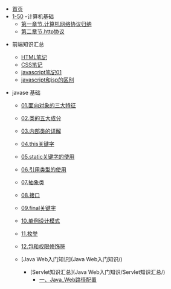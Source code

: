 * [首页](/)
* [1-50](/1-50/)
-计算机基础
  - [第一章节.计算机网络协议归纳](computer_basic/计算机网络知识总结一计算机网络和协议(一).md)
  - [第二章节.http协议](computer_basic/Http协议.md)
- 前端知识汇总
  - [HTML笔记](Java_web/html-css/HTML笔记.md)
  - [CSS笔记](Java_web/html-css/CSS笔记.md)
  - [javascript笔记01](Java_web/Javascript/Javascript.md)
  - [javascript和jsp的区别](Java_web/Javascript/Js和jsp的区别.md)

- javase 基础
  - [01.面向对象的三大特征](java_basic/01.面向对象的三大特征.md)
  - [02.类的五大成分](java_basic/02.类的五大成分.md)
  - [03.内部类的详解](java_basic/03.Java内部类详解.md)
  - [04.this关键字](java_basic/04.this关键字.md) 
  - [05.static关键字的使用](java_basic/05.static关键字.md)
  - [06.引用类型的使用](java_basic/06.引用类型使用小结.md)
  - [07.抽象类](java_basic/07.抽象类.md)
  - [08.接口](java_basic/08.接口.md)
  - [09.final关键字](java_basic/09.final关键字.md)
  - [10.单例设计模式](java_basic/10.单例设计模式.md)
  - [11.枚举](java_basic/11.枚举.md)
  - [12.包和权限修饰符](java_basic/12.包和权限修饰符.md)

  - [Java Web入门知识](Java Web入门知识/)
    - [Servlet知识汇总](Java Web入门知识/Servlet知识汇总/)
      - [一、Java_Web路径配置](Java_web/Servlet/java_web路径配置须知.md)
